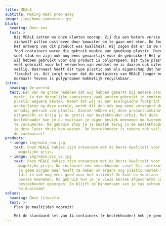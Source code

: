 ```yaml
---
title: MEALE
subtitle: Making meal prep easy
image: /img/home-jumbotron.jpg
blurb:
  heading: Over ons
  text: >
    Bij MEALE zetten we onze klanten voorop. Zij die een betere versie van
    zichzelf willen nastreven door bewuster om te gaan met eten. De focus bij
    het ontwerp van dit product was kwaliteit. Wij zagen dat er in de markt veel
    food containers waren die gebruik maakte van goedkoop plastic. Deze gaan
    snel stuk en zijn ook nog eens gevaarlijk voor de gebruiker! Het plastic wat
    wij hebben gebruikt voor ons product is polypropeen. Dit type plastic wordt
    veel gebruikt voor het verwerken van voedsel en is daarom ook uitermate
    veilig. Daarnaast heeft dit type plastic ook als eigenschap dat het erg
    flexibel is. Dit zorgt ervoor dat de containers van MEALE langer meegaan dan
    normaal! Tevens is polypropeen makkelijk recyclebaar.
intro:
  heading: De wereld
  text: Één van de grote nadelen dat wij hebben gemerkt bij andere producten op de
    markt, is dat dergelijke containers vaak worden gebruikt in combinatie met
    plastic wegwerp bestek. Naast dat wij al een ecologische footprint
    achterlaten op deze wereld, wordt dit dan ook nog eens verergerd door
    onnodig gebruik van plastic. Daarom hebben wij deze productcombinatie verder
    uitgedacht en krijg je nu gratis een bestekhouder erbij. Met deze
    bestekhouder kun je nu voortaan je eigen bestek meenemen om hiermee je eten
    te consumeren. Na gebruik stop je je bestek terug in de bestekhouder zodat
    je deze later thuis kan wassen. De bestekhouder is tevens ook veilig voor in
    de vaatwasser!
products:
  - image: img/main_new.jpg
    text: Onze MEALE bakjes zijn ontworpen met de beste kwaliteit voor een zo laag
      mogelijke prijs.
  - image: img/main-pic_v2.jpg
    text: Onze MEALE bakjes zijn ontworpen met de beste kwaliteit voor een zo laag
      mogelijke prijs. Nu inclusief een bestekhouder case! Dit betekent dat je
      je geen zorgen meer hoeft te maken om ergens nog plastic bestek te halen
      (dit is ook nog eens goed voor het milieu)! Je kunt nu voortaan je eigen
      bestek meenemen. Na gebruik kun je je vieze bestek afgeschermd in de
      bestekhouder opbergen. Zo blijft de binnenkant van je tas schoon. Handig
      en duurzaam!
values:
  heading: Onze filosofie
  text: >-
    Plan je maaltijden vooruit!

    Met de standaard set van 14 containers (+ bestekhouder) heb je genoeg om de maaltijden voor de rest van de week voor te bereiden! Zo bespaar je tijd door de weeks en bespaar je ook nog eens op je portemonnee!
---
```

